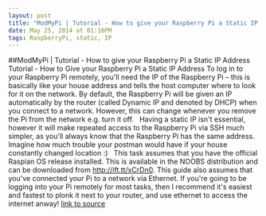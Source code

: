 ```yaml
---
layout: post
title: "ModMyPi | Tutorial - How to give your Raspberry Pi a Static IP Address"
date: May 25, 2014 at 01:16PM
tags: RaspberryPi, static, IP
---
```

##ModMyPi | Tutorial - How to give your Raspberry Pi a Static IP Address
Tutorial - How to Give your Raspberry Pi a Static IP Address
To log in to your Raspberry Pi remotely, you'll need the IP of the Raspberry Pi – this is basically like your house address and tells the host computer where to look for it on the network. By default, the Raspberry Pi will be given an IP automatically by the router (called Dynamic IP and denoted by DHCP) when you connect to a network. However, this can change whenever you remove the Pi from the network e.g. turn it off.
 
Having a static IP isn't essential, however it will make repeated access to the Raspberry Pi via SSH much simpler, as you'll always know that the Raspberry Pi has the same address. Imagine how much trouble your postman would have if your house constantly changed location :)
 
This task assumes that you have the official Raspian OS release installed. This is available in the NOOBS distribution and can be downloaded from http://ift.tt/xCrDn0. This guide also assumes that you've connected your Pi to a network via Ethernet. If you're going to be logging into your Pi remotely for most tasks, then I recommend it's easiest and fastest to plonk it next to your router, and use ethernet to access the internet anway!
[link to source](http://ift.tt/1cHxVXS) 
